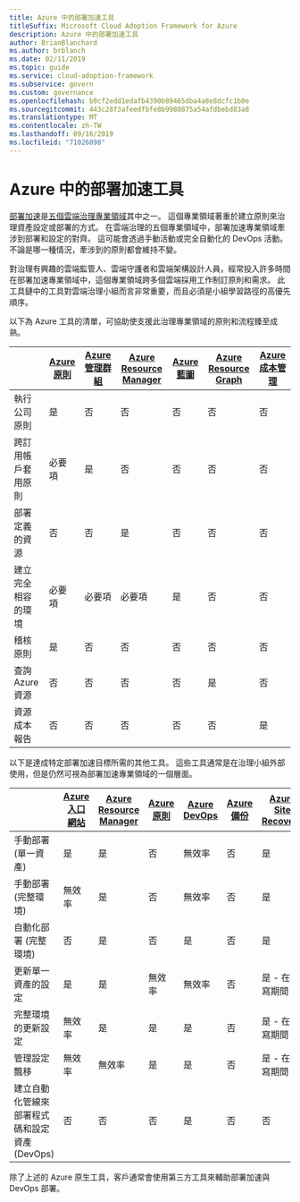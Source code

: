 ```yaml
---
title: Azure 中的部署加速工具
titleSuffix: Microsoft Cloud Adoption Framework for Azure
description: Azure 中的部署加速工具
author: BrianBlanchard
ms.author: brblanch
ms.date: 02/11/2019
ms.topic: guide
ms.service: cloud-adoption-framework
ms.subservice: govern
ms.custom: governance
ms.openlocfilehash: b9cf2edd1edafb4390b89465dba4a8e8dcfc1b0e
ms.sourcegitcommit: 443c28f3afeedfbfe8b9980875a54afdbebd83a8
ms.translationtype: MT
ms.contentlocale: zh-TW
ms.lasthandoff: 09/16/2019
ms.locfileid: "71026898"
---
```

# <a name="deployment-acceleration-tools-in-azure"></a>Azure 中的部署加速工具

[部署加速](./index.md)是[五個雲端治理專業領域](../governance-disciplines.md)其中之一。 這個專業領域著重於建立原則來治理資產設定或部署的方式。 在雲端治理的五個專業領域中，部署加速專業領域牽涉到部署和設定的對齊。 這可能會透過手動活動或完全自動化的 DevOps 活動。 不論是哪一種情況，牽涉到的原則都會維持不變。

對治理有興趣的雲端監管人、雲端守護者和雲端架構設計人員，經常投入許多時間在部署加速專業領域中，這個專業領域跨多個雲端採用工作制訂原則和需求。 此工具鏈中的工具對雲端治理小組而言非常重要，而且必須是小組學習路徑的高優先順序。

以下為 Azure 工具的清單，可協助使支援此治理專業領域的原則和流程臻至成熟。

|  | [Azure 原則](https://docs.microsoft.com/azure/governance/policy/overview) | [Azure 管理群組](https://docs.microsoft.com/azure/governance/management-groups) | [Azure Resource Manager](https://docs.microsoft.com/azure/azure-resource-manager/resource-group-overview) | [Azure 藍圖](https://docs.microsoft.com/azure/governance/blueprints/overview) | [Azure Resource Graph](https://docs.microsoft.com/azure/governance/resource-graph/overview) | [Azure 成本管理](https://docs.microsoft.com/azure/cost-management) |
|---------|---------|---------|---------|---------|---------|---------|
|執行公司原則     |是 |否  |否  |否 | 否 |否 |
|跨訂用帳戶套用原則     |必要項 |是  |否  |否 | 否 |否 |
|部署定義的資源     |否 |否  |是  |否 | 否 |否 |
|建立完全相容的環境      |必要項 |必要項  |必要項  |是 | 否 |否 |
|稽核原則      |是 |否  |否  |否 | 否 |否 |
|查詢 Azure 資源      |否 |否  |否  |否 |是 |否 |
|資源成本報告      |否 |否  |否  |否 |否 |是 |

以下是達成特定部署加速目標所需的其他工具。 這些工具通常是在治理小組外部使用，但是仍然可視為部署加速專業領域的一個層面。

|  | [Azure 入口網站](https://azure.microsoft.com/features/azure-portal)  | [Azure Resource Manager](https://docs.microsoft.com/azure/azure-resource-manager/resource-group-overview)  | [Azure 原則](https://docs.microsoft.com/azure/governance/policy/overview) | [Azure DevOps](https://docs.microsoft.com/azure/devops/index) | [Azure 備份](https://docs.microsoft.com/azure/backup/backup-introduction-to-azure-backup) | [Azure Site Recovery](https://docs.microsoft.com/azure/site-recovery/site-recovery-overview) |
|---------|---------|---------|---------|---------|---------|---------|
|手動部署 (單一資產)     | 是 | 是  | 否  | 無效率 | 否 | 是 |
|手動部署 (完整環境)     | 無效率 | 是 | 否  | 無效率 | 否 | 是 |
|自動化部署 (完整環境)     | 否  | 是  | 否  | 是  | 否 | 是 |
|更新單一資產的設定     | 是 | 是 | 無效率 | 無效率 | 否 | 是 - 在複寫期間 |
|完整環境的更新設定     | 無效率 | 是 | 是 | 是  | 否 | 是 - 在複寫期間 |
|管理設定飄移     | 無效率 | 無效率 | 是  | 是  | 否 | 是 - 在複寫期間 |
|建立自動化管線來部署程式碼和設定資產 (DevOps)     | 否 | 否 | 否 | 是 | 否 | 否 |

除了上述的 Azure 原生工具，客戶通常會使用第三方工具來輔助部署加速與 DevOps 部署。
